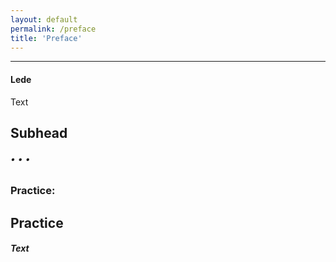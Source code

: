 ```yaml
---
layout: default
permalink: /preface
title: 'Preface'
---
```


***

#### Lede

Text

## Subhead

###### • • •

### Practice:

## Practice<br/>
##### Text


